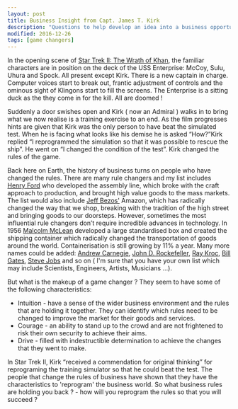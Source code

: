 ```yaml
---
layout: post
title: Business Insight from Capt. James T. Kirk
description: "Questions to help develop an idea into a business opportunity."
modified: 2016-12-26
tags: [game changers]
---
```


In the opening scene of
<a href="https://en.wikipedia.org/wiki/Star_Trek_II:_The_Wrath_of_Khan">Star Trek II: The Wrath of Khan</a>,
the familiar characters are in position on the deck of the USS Enterprise:  McCoy, Sulu, Uhura and Spock. All present except Kirk. There is a new captain in charge.
Computer voices start to break out, frantic adjustment of controls and the ominous sight of Klingons start to fill the screens. The Enterprise is a sitting duck as the they come in for the kill. All are doomed !  

Suddenly a door swishes open and Kirk ( now an Admiral ) walks in to bring what we now realise is a training exercise to an end. As the film progresses hints are given that Kirk was the only person to have beat the simulated test. When he is facing what looks like his demise he is asked “How?”Kirk replied “I reprogrammed the simulation so that it was possible to rescue the ship”. He went on “I changed the condition of the test”. Kirk changed the rules of the game.

Back here on Earth, the history of business turns on people who have changed the rules. There are many rule changers and my list includes [Henry Ford](https://en.wikipedia.org/wiki/Henry_Ford) who developed the assembly line, which broke with the craft approach to production, and brought high value goods to the mass markets. The list would also include [Jeff Bezos'](https://en.wikipedia.org/wiki/Jeff_Bezos) Amazon, which has radically changed the way that we shop, breaking with the tradition of the high street and bringing goods to our doorsteps.  However, sometimes the most influential rule changers don’t require incredible advances in technology.  In 1956 [Malcolm McLean](https://en.wikipedia.org/wiki/Malcom_McLean) developed a large standardised box and created the shipping container which radically changed the transportation of goods around the world. Containerisation is still growing by 11% a year. Many more names could be added:
<a href="https://en.wikipedia.org/wiki/Andrew_Carnegie"> Andrew Carnegie</a>,
<a href="https://en.wikipedia.org/wiki/John_D._Rockefeller"> John D. Rockefeller</a>,
<a href="https://en.wikipedia.org/wiki/Ray_Kroc">Ray Kroc</a>,
<a href="https://en.wikipedia.org/wiki/Bill_Gates">Bill Gates</a>,
<a href="https://en.wikipedia.org/wiki/Steve_Jobs">Steve Jobs</a> and so on
( I'm sure that you have your own list which may include Scientists, Engineers, Artists, Musicians …).

But what is the makeup of a game changer ? They seem to have some of the following characteristics:
<ul>
<li>Intuition - have a sense of the wider business environment and the rules that are holding
it together. They can identify which rules need to be changed to improve the market for their goods
and services.
</li>
<li>Courage - an ability to stand up to the crowd and are not frightened to risk their own security to achieve their aims.
</li>
<li>Drive - filled with indestructible determination to achieve the changes that they went to make.</li>
</ul>

In Star Trek II, Kirk “received a commendation for original thinking” for reprograming the training simulator so that he could beat the test. The people that change the rules of business have shown that they have the characteristics to 'reprogram' the business world. So what business rules are holding you back ? - how will you reprogram the rules so that you will succeed ?
